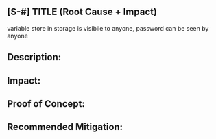## [S-#] TITLE (Root Cause + Impact)
 variable  store in storage is  visibile to anyone, password can be seen by  anyone


## Description: 
 
 


## Impact:

## Proof of Concept:

## Recommended Mitigation:

